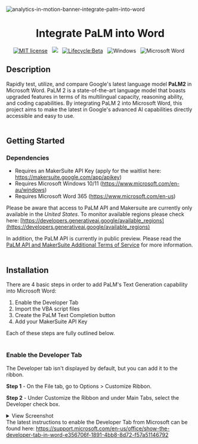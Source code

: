 ![analytics-in-motion-banner-integrate-palm-into-word](https://github.com/analyticsinmotion/integrate-palm-into-word/assets/52817125/033bcd13-2311-40a3-a2e7-0d08f0d72689)

<h1 align="center">Integrate PaLM into Word</h1>

<!-- badges: start -->
<div align="center">
  
[![MIT license](https://img.shields.io/badge/License-MIT-yellow.svg)](https://github.com/analyticsinmotion/add-gpt-chatbot-to-microsoft-word/blob/main/LICENSE.md)&nbsp;&nbsp;
![](https://img.shields.io/badge/Maintained%3F-yes-green.svg)&nbsp;&nbsp;
[![Lifecycle:Beta](https://img.shields.io/badge/Lifecycle-Beta-ff7f2a)](https://shields.io/)&nbsp;&nbsp;
![Windows](https://img.shields.io/badge/Windows-0078D6?logo=windows&logoColor=white)&nbsp;&nbsp;
![Microsoft Word](https://img.shields.io/badge/Microsoft_Word-2B579A?logo=microsoft-word&logoColor=white)&nbsp;&nbsp;
  
</div>
<!-- badges: end -->

<!-- DESCRIPTION -->
## Description
Rapidly test, utilize, and compare Google's latest language model **PaLM2** in Microsoft Word. PaLM 2 is a state-of-the-art language model that boasts upgraded features in terms of its multilingual capacity, reasoning ability, and coding capabilities.
By integrating PaLM 2 into Microsoft Word, this project aims to make the latest in Google's advanced AI capabilities directly accessible and easy to use.
<br /><br />

<!-- GETTING STARTED -->
## Getting Started
### Dependencies
- Requires an MakerSuite API Key (apply for the waitlist here: <a href="https://makersuite.google.com/app/apikey">https://makersuite.google.com/app/apikey</a>)
- Requires Microsoft Windows 10/11 (<a href="https://www.microsoft.com/en-au/windows">https://www.microsoft.com/en-au/windows</a>)
- Requires Microsoft Word 365 (<a href="https://www.microsoft.com/en-us">https://www.microsoft.com/en-us</a>)

Please be aware that access to PaLM API and Makersuite are currently only available in the *United States*. To monitor available regions please check here: [https://developers.generativeai.google/available_regions](https://developers.generativeai.google/available_regions)

In addition, the PaLM API is currently in public preview. Please read the [PaLM API and MakerSuite Additional Terms of Service](https://developers.generativeai.google/terms) for more information. 
<br /><br />

<!-- Installation -->
## Installation

There are 4 basic steps in order to add PaLM's Text Generation capability into Microsoft Word:
  1. Enable the Developer Tab
  2. Import the VBA script files
  3. Create the PaLM Text Completion button
  4. Add your MakerSuite API Key

Each of these steps are fully outlined below. 
<br /><br />
### Enable the Developer Tab

The Developer tab isn't displayed by default, but you can add it to the ribbon.

**Step 1** - On the File tab, go to Options > Customize Ribbon.

**Step 2** - Under Customize the Ribbon and under Main Tabs, select the Developer check box.
<details>
  <summary>View Screenshot</summary>
  
<img src=".github/assets/images/enable-developer-tab-highlighted.png" width=100% height=100%>
<br />
</details>
The latest instructions to enable the Developer Tab from Microsoft can be found here: 
<a href="https://support.microsoft.com/en-us/office/show-the-developer-tab-in-word-e356706f-1891-4bb8-8d72-f57a51146792">https://support.microsoft.com/en-us/office/show-the-developer-tab-in-word-e356706f-1891-4bb8-8d72-f57a51146792</a>
<br /><br />




